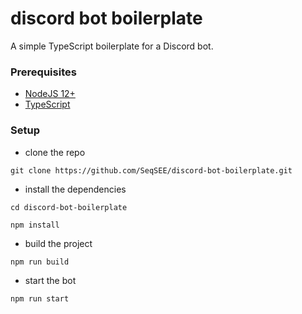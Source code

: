 # discord bot boilerplate

A simple TypeScript boilerplate for a Discord bot.

### Prerequisites

- [NodeJS 12+](https://nodejs.org/en/download/)
- [TypeScript](https://www.typescriptlang.org/#installation)

### Setup

- clone the repo

```
git clone https://github.com/SeqSEE/discord-bot-boilerplate.git
```

- install the dependencies

```
cd discord-bot-boilerplate
```

```
npm install
```

- build the project

```
npm run build
```

- start the bot

```
npm run start
```
